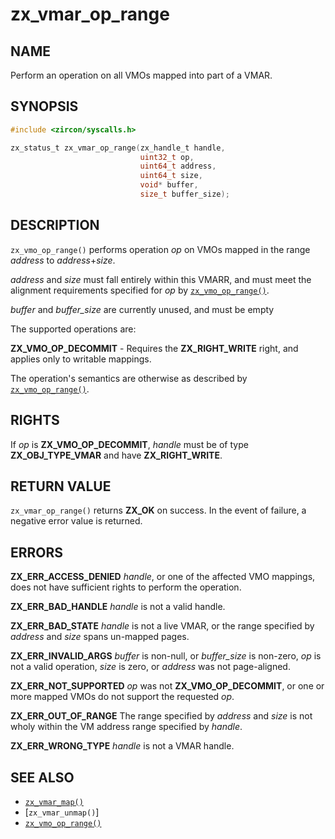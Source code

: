 # zx_vmar_op_range

## NAME

<!-- Updated by update-docs-from-abigen, do not edit. -->

Perform an operation on all VMOs mapped into part of a VMAR.

## SYNOPSIS

<!-- Updated by update-docs-from-abigen, do not edit. -->

```c
#include <zircon/syscalls.h>

zx_status_t zx_vmar_op_range(zx_handle_t handle,
                             uint32_t op,
                             uint64_t address,
                             uint64_t size,
                             void* buffer,
                             size_t buffer_size);
```

## DESCRIPTION

`zx_vmo_op_range()` performs operation *op* on VMOs mapped in the range *address* to *address*+*size*.

*address* and *size* must fall entirely within this VMARR, and must meet the alignment requirements specified for *op* by [`zx_vmo_op_range()`].

*buffer* and *buffer_size* are currently unused, and must be empty

The supported operations are:

**ZX_VMO_OP_DECOMMIT** - Requires the **ZX_RIGHT_WRITE** right, and applies only to writable mappings.

The operation's semantics are otherwise as described by [`zx_vmo_op_range()`].

## RIGHTS

<!-- Updated by update-docs-from-abigen, do not edit. -->

If *op* is **ZX_VMO_OP_DECOMMIT**, *handle* must be of type **ZX_OBJ_TYPE_VMAR** and have **ZX_RIGHT_WRITE**.

## RETURN VALUE

`zx_vmar_op_range()` returns **ZX_OK** on success. In the event of failure, a negative error value is returned.

## ERRORS

**ZX_ERR_ACCESS_DENIED**  *handle*, or one of the affected VMO mappings, does not have sufficient rights to perform the operation.

**ZX_ERR_BAD_HANDLE**  *handle* is not a valid handle.

**ZX_ERR_BAD_STATE**  *handle* is not a live VMAR, or the range specified by *address* and *size* spans un-mapped pages.

**ZX_ERR_INVALID_ARGS**  *buffer* is non-null, or *buffer_size* is non-zero, *op* is not a valid operation, *size* is zero, or *address* was not page-aligned.

**ZX_ERR_NOT_SUPPORTED**  *op* was not **ZX_VMO_OP_DECOMMIT**, or one or more mapped VMOs do not support the requested *op*.

**ZX_ERR_OUT_OF_RANGE**  The range specified by *address* and *size* is not wholy within the VM address range specified by *handle*.

**ZX_ERR_WRONG_TYPE**  *handle* is not a VMAR handle.

## SEE ALSO

 - [`zx_vmar_map()`]
 - [`zx_vmar_unmap()`]
 - [`zx_vmo_op_range()`]

<!-- References updated by update-docs-from-abigen, do not edit. -->

[`zx_vmar_map()`]: vmar_map.md
[`zx_vmar_unmap`]: vmar_unmap.md
[`zx_vmo_op_range()`]: vmo_op_range.md
